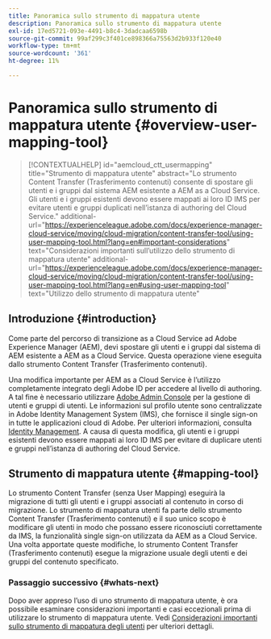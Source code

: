 ```yaml
---
title: Panoramica sullo strumento di mappatura utente
description: Panoramica sullo strumento di mappatura utente
exl-id: 17ed5721-093e-4491-b8c4-3dadcaa6598b
source-git-commit: 99af299c3f401ce898366a75563d2b933f120e40
workflow-type: tm+mt
source-wordcount: '361'
ht-degree: 11%

---
```


# Panoramica sullo strumento di mappatura utente {#overview-user-mapping-tool}

>[!CONTEXTUALHELP]
>id="aemcloud_ctt_usermapping"
>title="Strumento di mappatura utente"
>abstract="Lo strumento Content Transfer (Trasferimento contenuti) consente di spostare gli utenti e i gruppi dal sistema AEM esistente a AEM as a Cloud Service. Gli utenti e i gruppi esistenti devono essere mappati ai loro ID IMS per evitare utenti e gruppi duplicati nell’istanza di authoring del Cloud Service."
>additional-url="https://experienceleague.adobe.com/docs/experience-manager-cloud-service/moving/cloud-migration/content-transfer-tool/using-user-mapping-tool.html?lang=en#important-considerations" text="Considerazioni importanti sull’utilizzo dello strumento di mappatura utente"
>additional-url="https://experienceleague.adobe.com/docs/experience-manager-cloud-service/moving/cloud-migration/content-transfer-tool/using-user-mapping-tool.html?lang=en#using-user-mapping-tool" text="Utilizzo dello strumento di mappatura utente"

## Introduzione {#introduction}

Come parte del percorso di transizione as a Cloud Service ad Adobe Experience Manager (AEM), devi spostare gli utenti e i gruppi dal sistema di AEM esistente a AEM as a Cloud Service. Questa operazione viene eseguita dallo strumento Content Transfer (Trasferimento contenuti).

Una modifica importante per AEM as a Cloud Service è l’utilizzo completamente integrato degli Adobe ID per accedere al livello di authoring.  A tal fine è necessario utilizzare [Adobe Admin Console](https://helpx.adobe.com/it/enterprise/using/admin-console.html) per la gestione di utenti e gruppi di utenti. Le informazioni sul profilo utente sono centralizzate in Adobe Identity Management System (IMS), che fornisce il single sign-on in tutte le applicazioni cloud di Adobe. Per ulteriori informazioni, consulta [Identity Management](https://experienceleague.adobe.com/docs/experience-manager-cloud-service/overview/what-is-new-and-different.html?lang=en#identity-management). A causa di questa modifica, gli utenti e i gruppi esistenti devono essere mappati ai loro ID IMS per evitare di duplicare utenti e gruppi nell’istanza di authoring del Cloud Service.

## Strumento di mappatura utente {#mapping-tool}

Lo strumento Content Transfer (senza User Mapping) eseguirà la migrazione di tutti gli utenti e i gruppi associati al contenuto in corso di migrazione. Lo strumento di mappatura utenti fa parte dello strumento Content Transfer (Trasferimento contenuti) e il suo unico scopo è modificare gli utenti in modo che possano essere riconosciuti correttamente da IMS, la funzionalità single sign-on utilizzata da AEM as a Cloud Service. Una volta apportate queste modifiche, lo strumento Content Transfer (Trasferimento contenuti) esegue la migrazione usuale degli utenti e dei gruppi del contenuto specificato.

### Passaggio successivo {#whats-next}

Dopo aver appreso l’uso di uno strumento di mappatura utente, è ora possibile esaminare considerazioni importanti e casi eccezionali prima di utilizzare lo strumento di mappatura utente. Vedi [Considerazioni importanti sullo strumento di mappatura degli utenti](/help/journey-migration/content-transfer-tool/user-mapping-tool/considerations-user-mapping-tool.md) per ulteriori dettagli.
